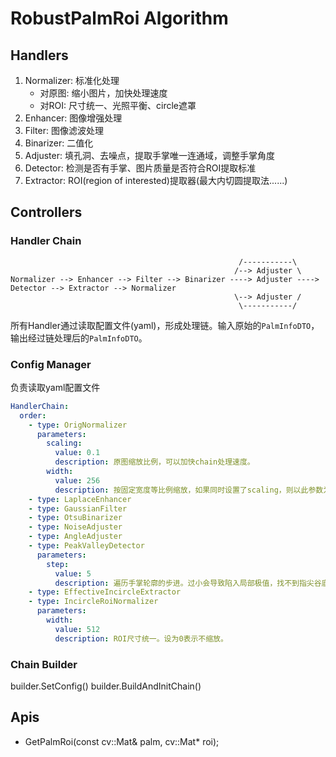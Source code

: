 # RobustPalmRoi Algorithm

## Handlers

1. Normalizer: 标准化处理
    - 对原图: 缩小图片，加快处理速度
    - 对ROI: 尺寸统一、光照平衡、circle遮罩
1. Enhancer: 图像增强处理
1. Filter: 图像滤波处理
1. Binarizer: 二值化
1. Adjuster: 填孔洞、去噪点，提取手掌唯一连通域，调整手掌角度
1. Detector: 检测是否有手掌、图片质量是否符合ROI提取标准
1. Extractor: ROI(region of interested)提取器(最大内切圆提取法......)

## Controllers

### Handler Chain

                                                       /-----------\
                                                      /--> Adjuster \
    Normalizer --> Enhancer --> Filter --> Binarizer ----> Adjuster ----> Detector --> Extractor --> Normalizer
                                                      \--> Adjuster /
                                                       \-----------/

所有Handler通过读取配置文件(yaml)，形成处理链。输入原始的`PalmInfoDTO`，输出经过链处理后的`PalmInfoDTO`。

### Config Manager

负责读取yaml配置文件

```yaml
HandlerChain:
  order:
    - type: OrigNormalizer
      parameters:
        scaling:
          value: 0.1
          description: 原图缩放比例，可以加快chain处理速度。
        width:
          value: 256
          description: 按固定宽度等比例缩放，如果同时设置了scaling，则以此参数为准
    - type: LaplaceEnhancer
    - type: GaussianFilter
    - type: OtsuBinarizer
    - type: NoiseAdjuster
    - type: AngleAdjuster
    - type: PeakValleyDetector
      parameters:
        step:
          value: 5
          description: 遍历手掌轮廓的步进。过小会导致陷入局部极值，找不到指尖谷底；过大会导致找到的指尖谷底不准确。建议在5~10之间
    - type: EffectiveIncircleExtractor
    - type: IncircleRoiNormalizer
      parameters:
        width:
          value: 512
          description: ROI尺寸统一。设为0表示不缩放。
```

### Chain Builder

builder.SetConfig()
builder.BuildAndInitChain()

## Apis

- GetPalmRoi(const cv::Mat& palm, cv::Mat* roi);
